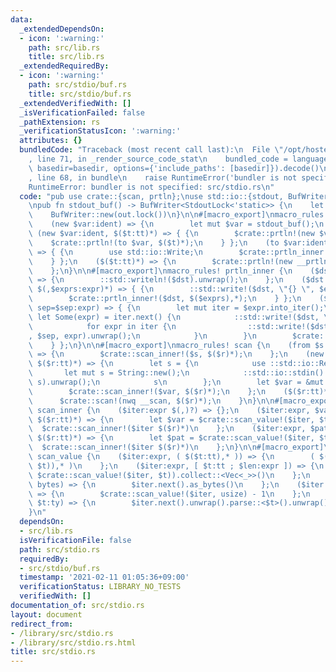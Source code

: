 ```yaml
---
data:
  _extendedDependsOn:
  - icon: ':warning:'
    path: src/lib.rs
    title: src/lib.rs
  _extendedRequiredBy:
  - icon: ':warning:'
    path: src/stdio/buf.rs
    title: src/stdio/buf.rs
  _extendedVerifiedWith: []
  _isVerificationFailed: false
  _pathExtension: rs
  _verificationStatusIcon: ':warning:'
  attributes: {}
  bundledCode: "Traceback (most recent call last):\n  File \"/opt/hostedtoolcache/Python/3.9.1/x64/lib/python3.9/site-packages/onlinejudge_verify/documentation/build.py\"\
    , line 71, in _render_source_code_stat\n    bundled_code = language.bundle(stat.path,\
    \ basedir=basedir, options={'include_paths': [basedir]}).decode()\n  File \"/opt/hostedtoolcache/Python/3.9.1/x64/lib/python3.9/site-packages/onlinejudge_verify/languages/user_defined.py\"\
    , line 68, in bundle\n    raise RuntimeError('bundler is not specified: {}'.format(path.as_posix()))\n\
    RuntimeError: bundler is not specified: src/stdio.rs\n"
  code: "pub use crate::{scan, prtln};\nuse std::io::{stdout, BufWriter, StdoutLock};\n\
    \npub fn stdout_buf() -> BufWriter<StdoutLock<'static>> {\n    let out = Box::leak(Box::new(stdout()));\n\
    \    BufWriter::new(out.lock())\n}\n\n#[macro_export]\nmacro_rules! prtln {\n\
    \    (new $var:ident) => {\n        let mut $var = stdout_buf();\n    };\n   \
    \ (new $var:ident, $($t:tt)*) => { {\n        $crate::prtln!(new $var);\n    \
    \    $crate::prtln!(to $var, $($t)*);\n    } };\n    (to $var:ident, $($t:tt)*)\
    \ => { {\n        use std::io::Write;\n        $crate::prtln_inner!($var, $($t)*);\n\
    \    } };\n    ($($t:tt)*) => {\n        $crate::prtln!(new __prtln, $($t)*);\n\
    \    };\n}\n\n#[macro_export]\nmacro_rules! prtln_inner {\n    ($dst:expr $(,)?)\
    \ => {\n        ::std::writeln!($dst).unwrap();\n    };\n    ($dst:expr, $expr:expr\
    \ $(,$exprs:expr)*) => { {\n        ::std::write!($dst, \"{} \", $expr).unwrap();\n\
    \        $crate::prtln_inner!($dst, $($exprs),*);\n    } };\n    ($dst:expr, iter=$expr:expr,\
    \ sep=$sep:expr) => { {\n        let mut iter = $expr.into_iter();\n        if\
    \ let Some(expr) = iter.next() {\n            ::std::write!($dst, \"{}\", expr).unwrap();\n\
    \            for expr in iter {\n                ::std::write!($dst, \"{}{}\"\
    , $sep, expr).unwrap();\n            }\n        }\n        $crate::prtln_inner!($dst);\n\
    \    } };\n}\n\n#[macro_export]\nmacro_rules! scan {\n    (from $s:expr, $($r:tt)*)\
    \ => {\n        $crate::scan_inner!($s, $($r)*);\n    };\n    (new $var:ident,\
    \ $($r:tt)*) => {\n        let s = {\n            use ::std::io::Read;\n     \
    \       let mut s = String::new();\n            ::std::io::stdin().read_to_string(&mut\
    \ s).unwrap();\n            s\n        };\n        let $var = &mut s.split_whitespace();\n\
    \        $crate::scan_inner!($var, $($r)*);\n    };\n    ($($r:tt)*) => {\n  \
    \      $crate::scan!(nwq __scan, $($r)*);\n    }\n}\n\n#[macro_export]\nmacro_rules!\
    \ scan_inner {\n    ($iter:expr $(,)?) => {};\n    ($iter:expr, $var:ident : $t:tt\
    \ $($r:tt)*) => {\n        let $var = $crate::scan_value!($iter, $t);\n      \
    \  $crate::scan_inner!($iter $($r)*)\n    };\n    ($iter:expr, $pat:pat in $t:tt\
    \ $($r:tt)*) => {\n        let $pat = $crate::scan_value!($iter, $t);\n      \
    \  $crate::scan_inner!($iter $($r)*)\n    };\n}\n\n#[macro_export]\nmacro_rules!\
    \ scan_value {\n    ($iter:expr, ( $($t:tt),* )) => {\n        ( $($crate::scan_value!($iter,\
    \ $t)),* )\n    };\n    ($iter:expr, [ $t:tt ; $len:expr ]) => {\n        (0..$len).map(|_|\
    \ $crate::scan_value!($iter, $t)).collect::<Vec<_>>()\n    };\n    ($iter:expr,\
    \ bytes) => {\n        $iter.next().as_bytes()\n    };\n    ($iter:expr, usize1)\
    \ => {\n        $crate::scan_value!($iter, usize) - 1\n    };\n    ($iter:expr,\
    \ $t:ty) => {\n        $iter.next().unwrap().parse::<$t>().unwrap()\n    };\n\
    }\n"
  dependsOn:
  - src/lib.rs
  isVerificationFile: false
  path: src/stdio.rs
  requiredBy:
  - src/stdio/buf.rs
  timestamp: '2021-02-11 01:05:36+09:00'
  verificationStatus: LIBRARY_NO_TESTS
  verifiedWith: []
documentation_of: src/stdio.rs
layout: document
redirect_from:
- /library/src/stdio.rs
- /library/src/stdio.rs.html
title: src/stdio.rs
---
```

